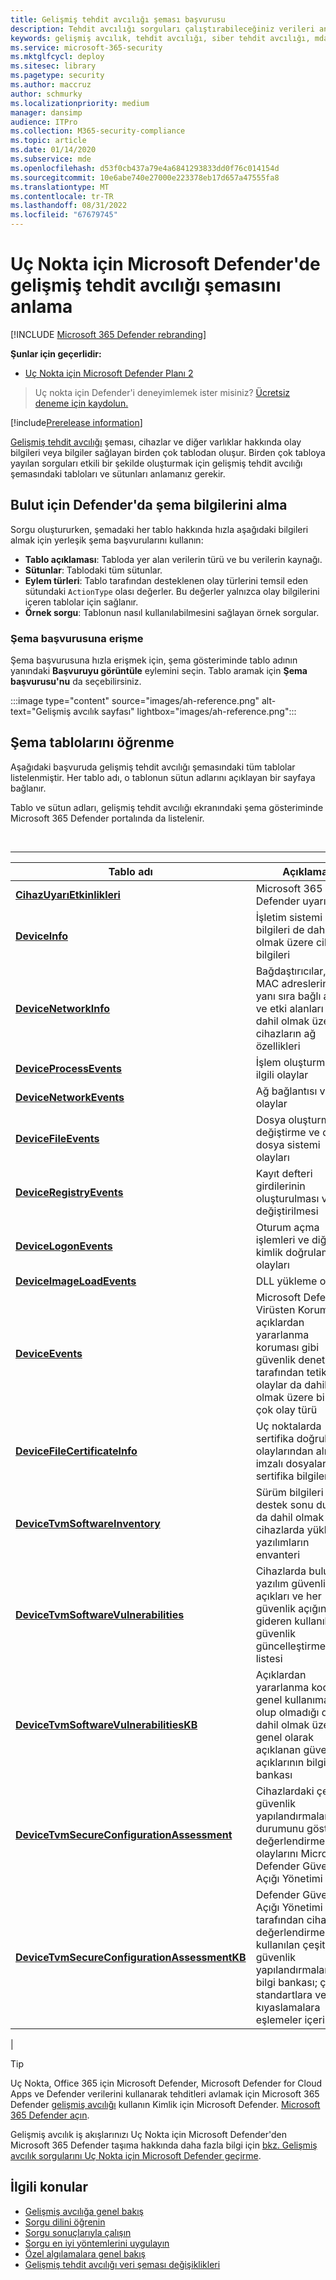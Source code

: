 ```yaml
---
title: Gelişmiş tehdit avcılığı şeması başvurusu
description: Tehdit avcılığı sorguları çalıştırabileceğiniz verileri anlamak için gelişmiş tehdit avcılığı şemasındaki tablolar hakkında bilgi edinin.
keywords: gelişmiş avcılık, tehdit avcılığı, siber tehdit avcılığı, mdatp, microsoft defender atp, uç nokta için microsoft defender, wdatp arama, sorgu, telemetri, şema başvurusu, kusto, tablo, veriler
ms.service: microsoft-365-security
ms.mktglfcycl: deploy
ms.sitesec: library
ms.pagetype: security
ms.author: maccruz
author: schmurky
ms.localizationpriority: medium
manager: dansimp
audience: ITPro
ms.collection: M365-security-compliance
ms.topic: article
ms.date: 01/14/2020
ms.subservice: mde
ms.openlocfilehash: d53f0cb437a79e4a6841293833dd0f76c014154d
ms.sourcegitcommit: 10e6abe740e27000e223378eb17d657a47555fa8
ms.translationtype: MT
ms.contentlocale: tr-TR
ms.lasthandoff: 08/31/2022
ms.locfileid: "67679745"
---
```

# <a name="understand-the-advanced-hunting-schema-in-microsoft-defender-for-endpoint"></a>Uç Nokta için Microsoft Defender'de gelişmiş tehdit avcılığı şemasını anlama

[!INCLUDE [Microsoft 365 Defender rebranding](../../includes/microsoft-defender.md)]

**Şunlar için geçerlidir:**
- [Uç Nokta için Microsoft Defender Planı 2](https://go.microsoft.com/fwlink/?linkid=2154037)

> Uç nokta için Defender'i deneyimlemek ister misiniz? [Ücretsiz deneme için kaydolun.](https://signup.microsoft.com/create-account/signup?products=7f379fee-c4f9-4278-b0a1-e4c8c2fcdf7e&ru=https://aka.ms/MDEp2OpenTrial?ocid=docs-wdatp-advancedhuntingref-abovefoldlink)

[!include[Prerelease information](../../includes/prerelease.md)]

[Gelişmiş tehdit avcılığı](advanced-hunting-overview.md) şeması, cihazlar ve diğer varlıklar hakkında olay bilgileri veya bilgiler sağlayan birden çok tablodan oluşur. Birden çok tabloya yayılan sorguları etkili bir şekilde oluşturmak için gelişmiş tehdit avcılığı şemasındaki tabloları ve sütunları anlamanız gerekir.

## <a name="get-schema-information-in-the-defender-for-cloud"></a>Bulut için Defender'da şema bilgilerini alma

Sorgu oluştururken, şemadaki her tablo hakkında hızla aşağıdaki bilgileri almak için yerleşik şema başvurularını kullanın:

- **Tablo açıklaması**: Tabloda yer alan verilerin türü ve bu verilerin kaynağı.
- **Sütunlar**: Tablodaki tüm sütunlar.
- **Eylem türleri**: Tablo tarafından desteklenen olay türlerini temsil eden sütundaki `ActionType` olası değerler. Bu değerler yalnızca olay bilgilerini içeren tablolar için sağlanır.
- **Örnek sorgu**: Tablonun nasıl kullanılabilmesini sağlayan örnek sorgular.

### <a name="access-the-schema-reference"></a>Şema başvurusuna erişme

Şema başvurusuna hızla erişmek için, şema gösteriminde tablo adının yanındaki **Başvuruyu görüntüle** eylemini seçin. Tablo aramak için **Şema başvurusu'nu** da seçebilirsiniz.

:::image type="content" source="images/ah-reference.png" alt-text="Gelişmiş avcılık sayfası" lightbox="images/ah-reference.png":::

## <a name="learn-the-schema-tables"></a>Şema tablolarını öğrenme

Aşağıdaki başvuruda gelişmiş tehdit avcılığı şemasındaki tüm tablolar listelenmiştir. Her tablo adı, o tablonun sütun adlarını açıklayan bir sayfaya bağlanır.

Tablo ve sütun adları, gelişmiş tehdit avcılığı ekranındaki şema gösteriminde Microsoft 365 Defender portalında da listelenir.

<br>

****

|Tablo adı|Açıklama|
|---|---|
|**[CihazUyarıEtkinlikleri](advanced-hunting-devicealertevents-table.md)**|Microsoft 365 Defender uyarıları |
|**[DeviceInfo](advanced-hunting-deviceinfo-table.md)**|İşletim sistemi bilgileri de dahil olmak üzere cihaz bilgileri|
|**[DeviceNetworkInfo](advanced-hunting-devicenetworkinfo-table.md)**|Bağdaştırıcılar, IP ve MAC adreslerinin yanı sıra bağlı ağlar ve etki alanları da dahil olmak üzere cihazların ağ özellikleri|
|**[DeviceProcessEvents](advanced-hunting-deviceprocessevents-table.md)**|İşlem oluşturma ve ilgili olaylar|
|**[DeviceNetworkEvents](advanced-hunting-devicenetworkevents-table.md)**|Ağ bağlantısı ve ilgili olaylar|
|**[DeviceFileEvents](advanced-hunting-devicefileevents-table.md)**|Dosya oluşturma, değiştirme ve diğer dosya sistemi olayları|
|**[DeviceRegistryEvents](advanced-hunting-deviceregistryevents-table.md)**|Kayıt defteri girdilerinin oluşturulması ve değiştirilmesi|
|**[DeviceLogonEvents](advanced-hunting-devicelogonevents-table.md)**|Oturum açma işlemleri ve diğer kimlik doğrulama olayları|
|**[DeviceImageLoadEvents](advanced-hunting-deviceimageloadevents-table.md)**|DLL yükleme olayları|
|**[DeviceEvents](advanced-hunting-deviceevents-table.md)**|Microsoft Defender Virüsten Koruma ve açıklardan yararlanma koruması gibi güvenlik denetimleri tarafından tetiklenen olaylar da dahil olmak üzere birden çok olay türü|
|**[DeviceFileCertificateInfo](advanced-hunting-devicefilecertificateinfo-table.md)**|Uç noktalarda sertifika doğrulama olaylarından alınan imzalı dosyaların sertifika bilgileri|
|**[DeviceTvmSoftwareInventory](advanced-hunting-devicetvmsoftwareinventory-table.md)**|Sürüm bilgileri ve destek sonu durumu da dahil olmak üzere cihazlarda yüklü yazılımların envanteri|
|**[DeviceTvmSoftwareVulnerabilities](advanced-hunting-devicetvmsoftwarevulnerabilities-table.md)**|Cihazlarda bulunan yazılım güvenlik açıkları ve her güvenlik açığını gideren kullanılabilir güvenlik güncelleştirmelerinin listesi|
|**[DeviceTvmSoftwareVulnerabilitiesKB](advanced-hunting-devicetvmsoftwarevulnerabilitieskb-table.md)**|Açıklardan yararlanma kodunun genel kullanıma açık olup olmadığı da dahil olmak üzere genel olarak açıklanan güvenlik açıklarının bilgi bankası|
|**[DeviceTvmSecureConfigurationAssessment](advanced-hunting-devicetvmsecureconfigurationassessment-table.md)**|Cihazlardaki çeşitli güvenlik yapılandırmalarının durumunu gösteren değerlendirme olaylarını Microsoft Defender Güvenlik Açığı Yönetimi|
|**[DeviceTvmSecureConfigurationAssessmentKB](advanced-hunting-devicetvmsecureconfigurationassessmentkb-table.md)**|Defender Güvenlik Açığı Yönetimi tarafından cihazları değerlendirmek için kullanılan çeşitli güvenlik yapılandırmalarının bilgi bankası; çeşitli standartlara ve kıyaslamalara eşlemeler içerir|
|

> [!TIP]
> Uç Nokta, Office 365 için Microsoft Defender, Microsoft Defender for Cloud Apps ve Defender verilerini kullanarak tehditleri avlamak için Microsoft 365 Defender [gelişmiş avcılığı](/microsoft-365/security/defender/advanced-hunting-overview) kullanın Kimlik için Microsoft Defender. [Microsoft 365 Defender açın](/microsoft-365/security/defender/m365d-enable).

Gelişmiş avcılık iş akışlarınızı Uç Nokta için Microsoft Defender'den Microsoft 365 Defender taşıma hakkında daha fazla bilgi için [bkz. Gelişmiş avcılık sorgularını Uç Nokta için Microsoft Defender geçirme](/microsoft-365/security/defender/advanced-hunting-migrate-from-mde).

## <a name="related-topics"></a>İlgili konular

- [Gelişmiş avcılığa genel bakış](advanced-hunting-overview.md)
- [Sorgu dilini öğrenin](advanced-hunting-query-language.md)
- [Sorgu sonuçlarıyla çalışın](advanced-hunting-query-results.md)
- [Sorgu en iyi yöntemlerini uygulayın](advanced-hunting-best-practices.md)
- [Özel algılamalara genel bakış](overview-custom-detections.md)
- [Gelişmiş tehdit avcılığı veri şeması değişiklikleri](https://techcommunity.microsoft.com/t5/microsoft-defender-atp/advanced-hunting-data-schema-changes/ba-p/1043914)
